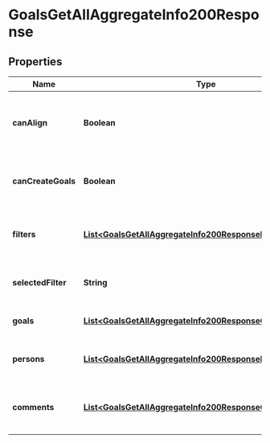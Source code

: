 

# GoalsGetAllAggregateInfo200Response


## Properties

| Name | Type | Description | Notes |
|------------ | ------------- | ------------- | -------------|
|**canAlign** | **Boolean** | The selected user can align goals with other users. |  [optional] |
|**canCreateGoals** | **Boolean** | The selected user can create a goal. |  [optional] |
|**filters** | [**List&lt;GoalsGetAllAggregateInfo200ResponseFiltersInner&gt;**](GoalsGetAllAggregateInfo200ResponseFiltersInner.md) | All the goals of the user seperated by filter. |  [optional] |
|**selectedFilter** | **String** | The id of the current selected filter. |  [optional] |
|**goals** | [**List&lt;GoalsGetAllAggregateInfo200ResponseGoalsInner&gt;**](GoalsGetAllAggregateInfo200ResponseGoalsInner.md) | All goals in selected filter. |  [optional] |
|**persons** | [**List&lt;GoalsGetAllAggregateInfo200ResponsePersonsInner&gt;**](GoalsGetAllAggregateInfo200ResponsePersonsInner.md) | A list of people with access to the goal. |  [optional] |
|**comments** | [**List&lt;GoalsGetAllAggregateInfo200ResponseCommentsInner&gt;**](GoalsGetAllAggregateInfo200ResponseCommentsInner.md) | A list of how many comments belong to each goal. |  [optional] |



